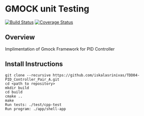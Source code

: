 # GMOCK unit Testing
[![Build Status](https://travis-ci.org/RajPShinde/TDD-04_PID_CONTROLLER_PAIR-A.svg?branch=master)](https://travis-ci.org/RajPShinde/TDD-04_PID_CONTROLLER_PAIR-A)
[![Coverage Status](https://coveralls.io/repos/github/RajPShinde/TDD-04_PID_CONTROLLER_PAIR-A/badge.svg?branch=master&service=github)](https://coveralls.io/github/RajPShinde/TDD-04_PID_CONTROLLER_PAIR-A?branch=master)


## Overview

Implimentation of Gmock Framework for PID Controller

## Install Instructions

```
git clone --recursive https://github.com/iskalasrinivas/TDD04-PID_Controller_Pair_A.git
cd <path to repository>
mkdir build
cd build
cmake ..
make
Run tests: ./test/cpp-test
Run program: ./app/shell-app
```

